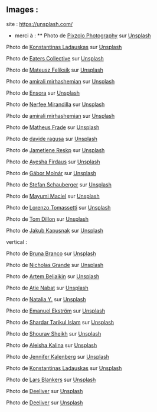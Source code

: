 

## Images :
site : https://unsplash.com/  
* merci à :
** Photo de <a href="https://unsplash.com/fr/@pixzolo?utm_source=unsplash&utm_medium=referral&utm_content=creditCopyText">Pixzolo Photography</a> sur <a href="https://unsplash.com/fr/photos/aeESmmFKH0M?utm_source=unsplash&utm_medium=referral&utm_content=creditCopyText">Unsplash</a>
  
 Photo de <a href="https://unsplash.com/fr/@konstantinas?utm_source=unsplash&utm_medium=referral&utm_content=creditCopyText">Konstantinas Ladauskas</a> sur <a href="https://unsplash.com/fr/photos/8-hNlMngTyQ?utm_source=unsplash&utm_medium=referral&utm_content=creditCopyText">Unsplash</a>
   
Photo de <a href="https://unsplash.com/fr/@eaterscollective?utm_source=unsplash&utm_medium=referral&utm_content=creditCopyText">Eaters Collective</a> sur <a href="https://unsplash.com/fr/photos/ddZYOtZUnBk?utm_source=unsplash&utm_medium=referral&utm_content=creditCopyText">Unsplash</a>
  
Photo de <a href="https://unsplash.com/fr/@mateusz_feliksik?utm_source=unsplash&utm_medium=referral&utm_content=creditCopyText">Mateusz Feliksik</a> sur <a href="https://unsplash.com/fr/photos/-9ypyrRAjdw?utm_source=unsplash&utm_medium=referral&utm_content=creditCopyText">Unsplash</a>
  
Photo de <a href="https://unsplash.com/fr/@amir_v_ali?utm_source=unsplash&utm_medium=referral&utm_content=creditCopyText">amirali mirhashemian</a> sur <a href="https://unsplash.com/fr/photos/jE2fHnuo2lg?utm_source=unsplash&utm_medium=referral&utm_content=creditCopyText">Unsplash</a>
  
Photo de <a href="https://unsplash.com/fr/@ensoraco?utm_source=unsplash&utm_medium=referral&utm_content=creditCopyText">Ensora</a> sur <a href="https://unsplash.com/fr/photos/2Hbj43Nn2BM?utm_source=unsplash&utm_medium=referral&utm_content=creditCopyText">Unsplash</a>
  
Photo de <a href="https://unsplash.com/fr/@nerfee?utm_source=unsplash&utm_medium=referral&utm_content=creditCopyText">Nerfee Mirandilla</a> sur <a href="https://unsplash.com/fr/photos/nSjtB1tBIVw?utm_source=unsplash&utm_medium=referral&utm_content=creditCopyText">Unsplash</a>
  
Photo de <a href="https://unsplash.com/fr/@amir_v_ali?utm_source=unsplash&utm_medium=referral&utm_content=creditCopyText">amirali mirhashemian</a> sur <a href="https://unsplash.com/fr/photos/xQtNCAm-32o?utm_source=unsplash&utm_medium=referral&utm_content=creditCopyText">Unsplash</a>
  
Photo de <a href="https://unsplash.com/fr/@matheusfrade?utm_source=unsplash&utm_medium=referral&utm_content=creditCopyText">Matheus Frade</a> sur <a href="https://unsplash.com/fr/photos/FTsSl_n7d4g?utm_source=unsplash&utm_medium=referral&utm_content=creditCopyText">Unsplash</a>
  
 Photo de <a href="https://unsplash.com/fr/@davideragusa?utm_source=unsplash&utm_medium=referral&utm_content=creditCopyText">davide ragusa</a> sur <a href="https://unsplash.com/fr/photos/FwiLgvi-2Do?utm_source=unsplash&utm_medium=referral&utm_content=creditCopyText">Unsplash</a>

Photo de <a href="https://unsplash.com/fr/@reskp?utm_source=unsplash&utm_medium=referral&utm_content=creditCopyText">Jametlene Reskp</a> sur <a href="https://unsplash.com/fr/photos/q-ZZ6lT16J0?utm_source=unsplash&utm_medium=referral&utm_content=creditCopyText">Unsplash</a>

Photo de <a href="https://unsplash.com/fr/@ayeshafirdaus?utm_source=unsplash&utm_medium=referral&utm_content=creditCopyText">Ayesha Firdaus</a> sur <a href="https://unsplash.com/fr/photos/c3esWyvW3E4?utm_source=unsplash&utm_medium=referral&utm_content=creditCopyText">Unsplash</a>

Photo de <a href="https://unsplash.com/fr/@gabormolnar92?utm_source=unsplash&utm_medium=referral&utm_content=creditCopyText">Gábor Molnár</a> sur <a href="https://unsplash.com/fr/photos/x1HYULyQu70?utm_source=unsplash&utm_medium=referral&utm_content=creditCopyText">Unsplash</a>

Photo de <a href="https://unsplash.com/fr/@wuf2018?utm_source=unsplash&utm_medium=referral&utm_content=creditCopyText">Stefan Schauberger</a> sur <a href="https://unsplash.com/fr/photos/TtW_lX_F3xM?utm_source=unsplash&utm_medium=referral&utm_content=creditCopyText">Unsplash</a>
  
 Photo de <a href="https://unsplash.com/fr/@mayumimaciel?utm_source=unsplash&utm_medium=referral&utm_content=creditCopyText">Mayumi Maciel</a> sur <a href="https://unsplash.com/fr/photos/un-tas-de-beignets-qui-sont-poses-sur-le-sol-tA-eNIV-geQ?utm_source=unsplash&utm_medium=referral&utm_content=creditCopyText">Unsplash</a>

 Photo de <a href="https://unsplash.com/fr/@loren_zot?utm_source=unsplash&utm_medium=referral&utm_content=creditCopyText">Lorenzo Tomassetti</a> sur <a href="https://unsplash.com/fr/photos/XGHCq5jlXkc?utm_source=unsplash&utm_medium=referral&utm_content=creditCopyText">Unsplash</a>

 Photo de <a href="https://unsplash.com/fr/@tdillon19?utm_source=unsplash&utm_medium=referral&utm_content=creditCopyText">Tom Dillon</a> sur <a href="https://unsplash.com/fr/photos/9eIbwtyl4Xs?utm_source=unsplash&utm_medium=referral&utm_content=creditCopyText">Unsplash</a>

 Photo de <a href="https://unsplash.com/fr/@foodiesfeed?utm_source=unsplash&utm_medium=referral&utm_content=creditCopyText">Jakub Kapusnak</a> sur <a href="https://unsplash.com/fr/photos/tEVisOXz26Y?utm_source=unsplash&utm_medium=referral&utm_content=creditCopyText">Unsplash</a>

 vertical :

 Photo de <a href="https://unsplash.com/fr/@brunabranco?utm_source=unsplash&utm_medium=referral&utm_content=creditCopyText">Bruna Branco</a> sur <a href="https://unsplash.com/fr/photos/t8hTmte4O_g?utm_source=unsplash&utm_medium=referral&utm_content=creditCopyText">Unsplash</a>


Photo de <a href="https://unsplash.com/fr/@ndg_visuals?utm_source=unsplash&utm_medium=referral&utm_content=creditCopyText">Nicholas Grande</a> sur <a href="https://unsplash.com/fr/photos/d9jcPTRD9fo?utm_source=unsplash&utm_medium=referral&utm_content=creditCopyText">Unsplash</a>
    
Photo de <a href="https://unsplash.com/fr/@belart84?utm_source=unsplash&utm_medium=referral&utm_content=creditCopyText">Artem Beliaikin</a> sur <a href="https://unsplash.com/fr/photos/IpxzngYooAw?utm_source=unsplash&utm_medium=referral&utm_content=creditCopyText">Unsplash</a>
  
Photo de <a href="https://unsplash.com/fr/@atiiie?utm_source=unsplash&utm_medium=referral&utm_content=creditCopyText">Atie Nabat</a> sur <a href="https://unsplash.com/fr/photos/Uiro__CkZMs?utm_source=unsplash&utm_medium=referral&utm_content=creditCopyText">Unsplash</a>
  
 Photo de <a href="https://unsplash.com/fr/@foxfox?utm_source=unsplash&utm_medium=referral&utm_content=creditCopyText">Natalia Y.</a> sur <a href="https://unsplash.com/fr/photos/ljVSRqHCP2U?utm_source=unsplash&utm_medium=referral&utm_content=creditCopyText">Unsplash</a>
   
Photo de <a href="https://unsplash.com/fr/@emanuelekstrom?utm_source=unsplash&utm_medium=referral&utm_content=creditCopyText">Emanuel Ekström</a> sur <a href="https://unsplash.com/fr/photos/qxvhDhjFy4o?utm_source=unsplash&utm_medium=referral&utm_content=creditCopyText">Unsplash</a>
  
Photo de <a href="https://unsplash.com/fr/@tarikul_islam?utm_source=unsplash&utm_medium=referral&utm_content=creditCopyText">Shardar Tarikul Islam</a> sur <a href="https://unsplash.com/fr/photos/BwFjbXyeP64?utm_source=unsplash&utm_medium=referral&utm_content=creditCopyText">Unsplash</a>
  
Photo de <a href="https://unsplash.com/fr/@shouravsheikh?utm_source=unsplash&utm_medium=referral&utm_content=creditCopyText">Shourav Sheikh</a> sur <a href="https://unsplash.com/fr/photos/G3QteM5boY8?utm_source=unsplash&utm_medium=referral&utm_content=creditCopyText">Unsplash</a>
  
Photo de <a href="https://unsplash.com/fr/@desertroseco?utm_source=unsplash&utm_medium=referral&utm_content=creditCopyText">Aleisha Kalina</a> sur <a href="https://unsplash.com/fr/photos/tQWvZi0Fh48?utm_source=unsplash&utm_medium=referral&utm_content=creditCopyText">Unsplash</a>
  



Photo de <a href="https://unsplash.com/fr/@jkalen71?utm_source=unsplash&utm_medium=referral&utm_content=creditCopyText">Jennifer Kalenberg</a> sur <a href="https://unsplash.com/fr/photos/un-groupe-de-personnes-debout-sous-une-tente-blanche-Q51MfLHBlHM?utm_source=unsplash&utm_medium=referral&utm_content=creditCopyText">Unsplash</a>
  

 Photo de <a href="https://unsplash.com/fr/@konstantinas?utm_content=creditCopyText&utm_medium=referral&utm_source=unsplash">Konstantinas Ladauskas</a> sur <a href="https://unsplash.com/fr/photos/86vIY4SPr6A?utm_content=creditCopyText&utm_medium=referral&utm_source=unsplash">Unsplash</a>
   
Photo de <a href="https://unsplash.com/fr/@lmablankers?utm_content=creditCopyText&utm_medium=referral&utm_source=unsplash">Lars Blankers</a> sur <a href="https://unsplash.com/fr/photos/rcHDmSFdr7Q?utm_content=creditCopyText&utm_medium=referral&utm_source=unsplash">Unsplash</a>
  
Photo de <a href="https://unsplash.com/fr/@deeliver?utm_content=creditCopyText&utm_medium=referral&utm_source=unsplash">Deeliver</a> sur <a href="https://unsplash.com/fr/photos/une-assiette-verte-garnie-daliments-frits-sur-une-table-2jRrG99uS9k?utm_content=creditCopyText&utm_medium=referral&utm_source=unsplash">Unsplash</a>
    
Photo de <a href="https://unsplash.com/fr/@deeliver?utm_content=creditCopyText&utm_medium=referral&utm_source=unsplash">Deeliver</a> sur <a href="https://unsplash.com/fr/photos/une-assiette-verte-garnie-daliments-frits-sur-une-table-2jRrG99uS9k?utm_content=creditCopyText&utm_medium=referral&utm_source=unsplash">Unsplash</a>
      
